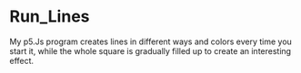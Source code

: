# Run_Lines

My p5.Js program creates lines in different ways and colors every time you start it, while the whole square is gradually filled up to create an interesting effect.
